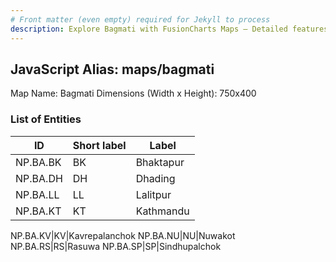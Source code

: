 ```yaml
---
# Front matter (even empty) required for Jekyll to process
description: Explore Bagmati with FusionCharts Maps – Detailed features for seamless integration. Try now & enhance your data visualization today! 
---
```


## JavaScript Alias: maps/bagmati

Map Name: Bagmati
Dimensions (Width x Height): 750x400






### List of Entities

ID | Short label | Label
---|---|---|
NP.BA.BK|BK|Bhaktapur
NP.BA.DH|DH|Dhading
NP.BA.LL|LL|Lalitpur
NP.BA.KT|KT|Kathmandu

NP.BA.KV|KV|Kavrepalanchok
NP.BA.NU|NU|Nuwakot
NP.BA.RS|RS|Rasuwa
NP.BA.SP|SP|Sindhupalchok